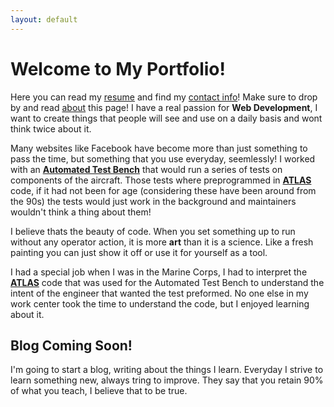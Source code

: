 ```yaml
---
layout: default
---
```


# Welcome to My Portfolio!

Here you can read my [resume][resume] and find my [contact info][contactme]! Make sure to drop by and read [about][about] this page! I have a real passion for **Web Development**, I want to create things that people will see and use on a daily basis and wont think twice about it. 

Many websites like Facebook have become more than just something to pass the time, but something that you use everyday, seemlessly! I worked with an **[Automated Test Bench][rtcass]** that would run a series of tests on components of the aircraft. Those tests where preprogrammed in **[ATLAS][atlas]** code, if it had not been for age (considering these have been around from the 90s) the tests would just work in the background and maintainers wouldn't think a thing about them!

I believe thats the beauty of code. When you set something up to run without any operator action, it is more **art** than it is a science. Like a fresh painting you can just show it off or use it for yourself as a tool.

I had a special job when I was in the Marine Corps, I had to interpret the **[ATLAS][atlas]** code that was used for the Automated Test Bench to understand the intent of the engineer that wanted the test preformed. No one else in my work center took the time to understand the code, but I enjoyed learning about it.

## Blog Coming Soon!

I'm going to start a blog, writing about the things I learn. Everyday I strive to learn something new, always tring to improve. They say that you retain 90% of what you teach, I believe that to be true.


[resume]: resume
[contactme]: contactme
[about]: about
[atlas]: https://en.wikipedia.org/wiki/Abbreviated_Test_Language_for_All_Systems
[rtcass]: http://www.navair.navy.mil/index.cfm?fuseaction=home.display&key=576C1728-0C54-472F-84B3-CA9D40BBF46D